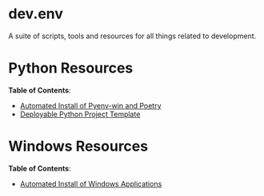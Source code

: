 # dev.env

A suite of scripts, tools and resources for all things related to development.

# Python Resources

**Table of Contents**:

- [Automated Install of Pyenv-win and Poetry](./Python/Installing%20Python/README.md)
- [Deployable Python Project Template](./Python/Project%20Templates/README.md)

# Windows Resources

**Table of Contents**:

- [Automated Install of Windows Applications](./Windows/Apps)
